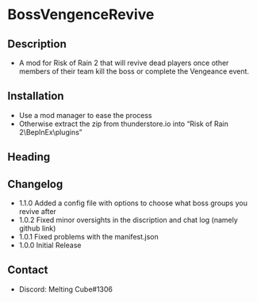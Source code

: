 # BossVengenceRevive

## Description 
- A mod for Risk of Rain 2 that will revive dead players once other members of their team kill the boss or complete the Vengeance event.

## Installation
- Use a mod manager to ease the process
- Otherwise extract the zip from thunderstore.io into “Risk of Rain 2\BepInEx\plugins”

## Heading

## Changelog
- 1.1.0 Added a config file with options to choose what boss groups you revive after
- 1.0.2 Fixed minor oversights in the discription and chat log (namely github link)
- 1.0.1 Fixed problems with the manifest.json
- 1.0.0 Initial Release

## Contact
- Discord: Melting Cube#1306
<!--stackedit_data:
eyJoaXN0b3J5IjpbLTc0MjI5MDUxMF19
-->